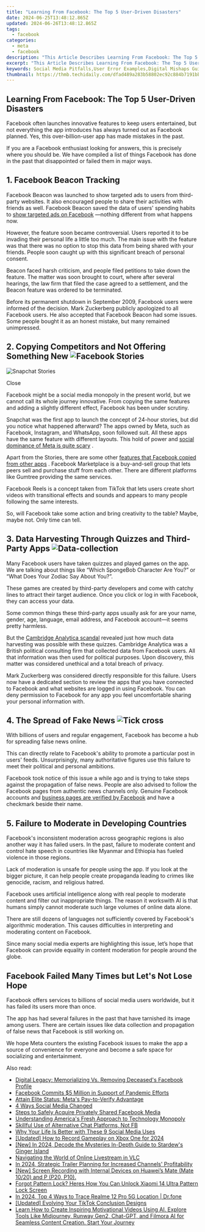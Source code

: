 ```yaml
---
title: "Learning From Facebook: The Top 5 User-Driven Disasters"
date: 2024-06-25T13:48:12.865Z
updated: 2024-06-26T13:48:12.865Z
tags:
  - facebook
categories:
  - meta
  - facebook
description: "This Article Describes Learning From Facebook: The Top 5 User-Driven Disasters"
excerpt: "This Article Describes Learning From Facebook: The Top 5 User-Driven Disasters"
keywords: Social Media Pitfalls,User Error Examples,Digital Mishaps Guide,Platform Failures Insight,Facebook Blunders Analysis,Consumer Missteps Study,Disasters in Online Engagement
thumbnail: https://thmb.techidaily.com/dfad489a283b58802ec92c884b7191bbab4a284ecb771027987a79177a9a76e0.jpg
---
```


## Learning From Facebook: The Top 5 User-Driven Disasters

 Facebook often launches innovative features to keep users entertained, but not everything the app introduces has always turned out as Facebook planned. Yes, this over-billion-user app has made mistakes in the past.

 If you are a Facebook enthusiast looking for answers, this is precisely where you should be. We have compiled a list of things Facebook has done in the past that disappointed or failed them in major ways.

## 1\. Facebook Beacon Tracking

 Facebook Beacon was launched to show targeted ads to users from third-party websites. It also encouraged people to share their activities with friends as well. Facebook Beacon saved the data of users' spending habits to [show targeted ads on Facebook](http://www.makeuseof.com/why-are-you-seeing-certain-ads-on-facebook/) —nothing different from what happens now.

 However, the feature soon became controversial. Users reported it to be invading their personal life a little too much. The main issue with the feature was that there was no option to stop this data from being shared with your friends. People soon caught up with this significant breach of personal consent.

 Beacon faced harsh criticism, and people filed petitions to take down the feature. The matter was soon brought to court, where after several hearings, the law firm that filed the case agreed to a settlement, and the Beacon feature was ordered to be terminated.

 Before its permanent shutdown in September 2009, Facebook users were informed of the decision. Mark Zuckerberg publicly apologized to all Facebook users. He also accepted that Facebook Beacon had some issues. Some people bought it as an honest mistake, but many remained unimpressed.

## 2\. Copying Competitors and Not Offering Something New ![Facebook Stories](https://static1.makeuseofimages.com/wordpress/wp-content/uploads/2022/11/facebook-stories.jpg)

![Snapchat Stories](https://static1.makeuseofimages.com/wordpress/wp-content/uploads/2022/11/snapchat-stories.JPG)

Close

 Facebook might be a social media monopoly in the present world, but we cannot call its whole journey innovative. From copying the same features and adding a slightly different effect, Facebook has been under scrutiny.

 Snapchat was the first app to launch the concept of 24-hour stories, but did you notice what happened afterward? The apps owned by Meta, such as Facebook, Instagram, and WhatsApp, soon followed suit. All these apps have the same feature with different layouts. This hold of power and [social dominance of Meta is quite scary](https://www.makeuseof.com/why-you-should-be-concerned-about-meta/) .

 Apart from the Stories, there are some other [features that Facebook copied from other apps](https://www.makeuseof.com/best-facebook-features-other-apps-launched-first/) . Facebook Marketplace is a buy-and-sell group that lets peers sell and purchase stuff from each other. There are different platforms like Gumtree providing the same services.

 Facebook Reels is a concept taken from TikTok that lets users create short videos with transitional effects and sounds and appears to many people following the same interests.

 So, will Facebook take some action and bring creativity to the table? Maybe, maybe not. Only time can tell.

## 3\. Data Harvesting Through Quizzes and Third-Party Apps ![Data-collection](https://static1.makeuseofimages.com/wordpress/wp-content/uploads/2022/11/data-collection.jpg)

 Many Facebook users have taken quizzes and played games on the app. We are talking about things like “Which SpongeBob Character Are You?” or “What Does Your Zodiac Say About You?”.

 These games are created by third-party developers and come with catchy lines to attract their target audience. Once you click or log in with Facebook, they can access your data.

 Some common things these third-party apps usually ask for are your name, gender, age, language, email address, and Facebook account—it seems pretty harmless.

 But the [Cambridge Analytica scandal](https://www.makeuseof.com/tag/facebook-cambridge-analytica-scandal/) revealed just how much data harvesting was possible with these quizzes. Cambridge Analytica was a British political consulting firm that collected data from Facebook users. All that information was then used for political purposes. Upon discovery, this matter was considered unethical and a total breach of privacy.

 Mark Zuckerberg was considered directly responsible for this failure. Users now have a dedicated section to review the apps that you have connected to Facebook and what websites are logged in using Facebook. You can deny permission to Facebook for any app you feel uncomfortable sharing your personal information with.

## 4\. The Spread of Fake News ![Tick cross](https://static1.makeuseofimages.com/wordpress/wp-content/uploads/2022/11/tick-cross.jpg)

 With billions of users and regular engagement, Facebook has become a hub for spreading false news online.

 This can directly relate to Facebook's ability to promote a particular post in users' feeds. Unsurprisingly, many authoritative figures use this failure to meet their political and personal ambitions.

 Facebook took notice of this issue a while ago and is trying to take steps against the propagation of false news. People are also advised to follow the Facebook pages from authentic news channels only. Genuine Facebook accounts and [business pages are verified by Facebook](https://www.makeuseof.com/verify-facebook-business-page/) and have a checkmark beside their name.

## 5\. Failure to Moderate in Developing Countries

 Facebook's inconsistent moderation across geographic regions is also another way it has failed users. In the past, failure to moderate content and control hate speech in countries like Myanmar and Ethiopia has fueled violence in those regions.

 Lack of moderation is unsafe for people using the app. If you look at the bigger picture, it can help people create propaganda leading to crimes like genocide, racism, and religious hatred.

 Facebook uses artificial intelligence along with real people to moderate content and filter out inappropriate things. The reason it workswith AI is that humans simply cannot moderate such large volumes of online data alone.

 There are still dozens of languages not sufficiently covered by Facebook's algorithmic moderation. This causes difficulties in interpreting and moderating content on Facebook.

 Since many social media experts are highlighting this issue, let’s hope that Facebook can provide equality in content moderation for people around the globe.

## Facebook Failed Many Times but Let's Not Lose Hope

 Facebook offers services to billions of social media users worldwide, but it has failed its users more than once.

 The app has had several failures in the past that have tarnished its image among users. There are certain issues like data collection and propagation of false news that Facebook is still working on.

 We hope Meta counters the existing Facebook issues to make the app a source of convenience for everyone and become a safe space for socializing and entertainment.


<ins class="adsbygoogle"
     style="display:block"
     data-ad-format="autorelaxed"
     data-ad-client="ca-pub-7571918770474297"
     data-ad-slot="1223367746"></ins>



<ins class="adsbygoogle"
     style="display:block"
     data-ad-client="ca-pub-7571918770474297"
     data-ad-slot="8358498916"
     data-ad-format="auto"
     data-full-width-responsive="true"></ins>

<span class="atpl-alsoreadstyle">Also read:</span>
<div><ul>
<li><a href="https://facebook.techidaily.com/digital-legacy-memorializing-vs-removing-deceaseds-facebook-profile/"><u>Digital Legacy: Memorializing Vs. Removing Deceased's Facebook Profile</u></a></li>
<li><a href="https://facebook.techidaily.com/facebook-commits-5-million-in-support-of-pandemic-efforts/"><u>Facebook Commits $5 Million in Support of Pandemic Efforts</u></a></li>
<li><a href="https://facebook.techidaily.com/attain-elite-status-metas-pay-to-verify-advantage/"><u>Attain Elite Status: Meta's Pay-to-Verify Advantage</u></a></li>
<li><a href="https://facebook.techidaily.com/4-ways-social-media-changed/"><u>4 Ways Social Media Changed</u></a></li>
<li><a href="https://facebook.techidaily.com/steps-to-safely-acquire-privately-shared-facebook-media/"><u>Steps to Safely Acquire Privately Shared Facebook Media</u></a></li>
<li><a href="https://facebook.techidaily.com/understanding-americas-fresh-approach-to-technology-monopoly/"><u>Understanding America's Fresh Approach to Technology Monopoly</u></a></li>
<li><a href="https://facebook.techidaily.com/skillful-use-of-alternative-chat-platforms-not-fb/"><u>Skillful Use of Alternative Chat Platforms, Not FB</u></a></li>
<li><a href="https://facebook.techidaily.com/why-your-life-is-better-with-these-9-social-media-uses/"><u>Why Your Life Is Better with These 9 Social Media Uses</u></a></li>
<li><a href="https://visual-screen-recording.techidaily.com/updated-how-to-record-gameplay-on-xbox-one-for-2024/"><u>[Updated] How to Record Gameplay on Xbox One for 2024</u></a></li>
<li><a href="https://on-screen-recording.techidaily.com/new-in-2024-decode-the-mysteries-in-depth-guide-to-stardews-ginger-island/"><u>[New] In 2024, Decode the Mysteries  In-Depth Guide to Stardew's Ginger Island</u></a></li>
<li><a href="https://extra-lessons.techidaily.com/navigating-the-world-of-online-livestream-in-vlc/"><u>Navigating the World of Online Livestream in VLC</u></a></li>
<li><a href="https://youtube-web.techidaily.com/24-strategic-trailer-planning-for-increased-channels-profitability/"><u>In 2024, Strategic Trailer Planning for Increased Channels' Profitability</u></a></li>
<li><a href="https://screen-video-capture.techidaily.com/1715860506479-new-screen-recording-with-internal-devices-on-huaweis-mate-mate-1020-and-p-p20-p10/"><u>[New] Screen Recording with Internal Devices on Huawei’s Mate (Mate 10/20) and P (P20, P10).</u></a></li>
<li><a href="https://unlock-android.techidaily.com/forgot-pattern-lock-heres-how-you-can-unlock-xiaomi-14-ultra-pattern-lock-screen-by-drfone-android/"><u>Forgot Pattern Lock? Heres How You Can Unlock Xiaomi 14 Ultra Pattern Lock Screen</u></a></li>
<li><a href="https://android-location-track.techidaily.com/in-2024-top-4-ways-to-trace-realme-12-pro-5g-location-drfone-by-drfone-virtual-android/"><u>In 2024, Top 4 Ways to Trace Realme 12 Pro 5G Location | Dr.fone</u></a></li>
<li><a href="https://tiktok-clips.techidaily.com/updated-evolving-your-tiktok-conclusion-designs/"><u>[Updated] Evolving Your TikTok Conclusion Designs</u></a></li>
<li><a href="https://ai-editing-video.techidaily.com/learn-how-to-create-inspiring-motivational-videos-using-ai-explore-tools-like-midjourney-runway-gen2-chat-gpt-and-filmora-ai-for-seamless-content-creation-s/"><u>Learn How to Create Inspiring Motivational Videos Using AI. Explore Tools Like Midjourney, Runway Gen2, Chat-GPT, and Filmora AI for Seamless Content Creation. Start Your Journey</u></a></li>
</ul></div>
